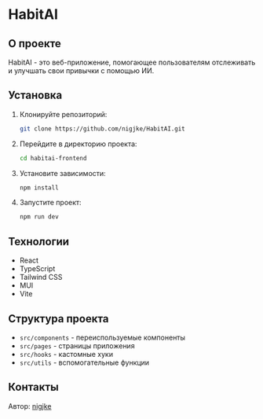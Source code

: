 # HabitAI

## О проекте
HabitAI - это веб-приложение, помогающее пользователям отслеживать и улучшать свои привычки с помощью ИИ.

## Установка

1. Клонируйте репозиторий:
   ```sh
   git clone https://github.com/nigjke/HabitAI.git
   ```
2. Перейдите в директорию проекта:
   ```sh
   cd habitai-frontend
   ```
3. Установите зависимости:
   ```sh
   npm install
   ```
4. Запустите проект:
   ```sh
   npm run dev
   ```

## Технологии
- React
- TypeScript
- Tailwind CSS
- MUI
- Vite

## Структура проекта
- `src/components` - переиспользуемые компоненты
- `src/pages` - страницы приложения
- `src/hooks` - кастомные хуки
- `src/utils` - вспомогательные функции

## Контакты
Автор: [nigjke](https://github.com/nigjke)

